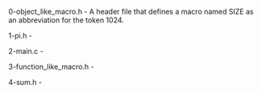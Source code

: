 0-object_like_macro.h - A header file that defines a macro named SIZE as an abbreviation for the token 1024.

1-pi.h -

2-main.c - 

3-function_like_macro.h -

4-sum.h - 
